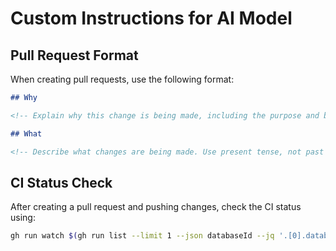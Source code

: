 # Custom Instructions for AI Model

## Pull Request Format

When creating pull requests, use the following format:

```markdown
## Why

<!-- Explain why this change is being made, including the purpose and background. Use bullet points. -->

## What

<!-- Describe what changes are being made. Use present tense, not past tense. Use bullet points. -->
```

## CI Status Check

After creating a pull request and pushing changes, check the CI status using:

```bash
gh run watch $(gh run list --limit 1 --json databaseId --jq '.[0].databaseId')
```
